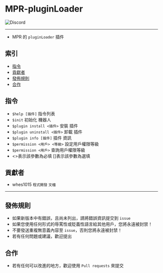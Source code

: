 # MPR-pluginLoader
<img alt="Discord" src="https://img.shields.io/discord/926545182407688273">

------

- MPR 的 `pluginLoader` 插件

## 索引
- [指令](#指令)
- [貢獻者](#貢獻者)
- [發佈規則](#發佈規則)
- [合作](#合作)

## 指令
- `$help [插件]` 指令列表
- `$init` 初始化 機器人
- `$plugin install <插件>` 安裝 插件
- `$plugin uninstall <插件>` 卸載 插件
- `$plugin info [插件]` 插件 資訊
- `$permission <用戶> <等級>` 設定用戶權限等級
- `$permission <用戶>` 查詢用戶權限等級
- <>表示該參數為必填 []表示該參數為選填

## 貢獻者
- whes1015 `程式開發` `文檔`

------

## 發佈規則
- 如果新版本中有錯誤，且尚未列出，請將錯誤資訊提交到 ```issue```
- 如果您使用任何形式的辱罵性或貶義性語言給其他用戶，您將永遠被封禁！
- 不要發送重複無意義內容至 ```issue```，否則您將永遠被封禁！
- 若有任何問題或建議，歡迎提出

## 合作
- 若有任何可以改進的地方，歡迎使用 ```Pull requests``` 來提交
